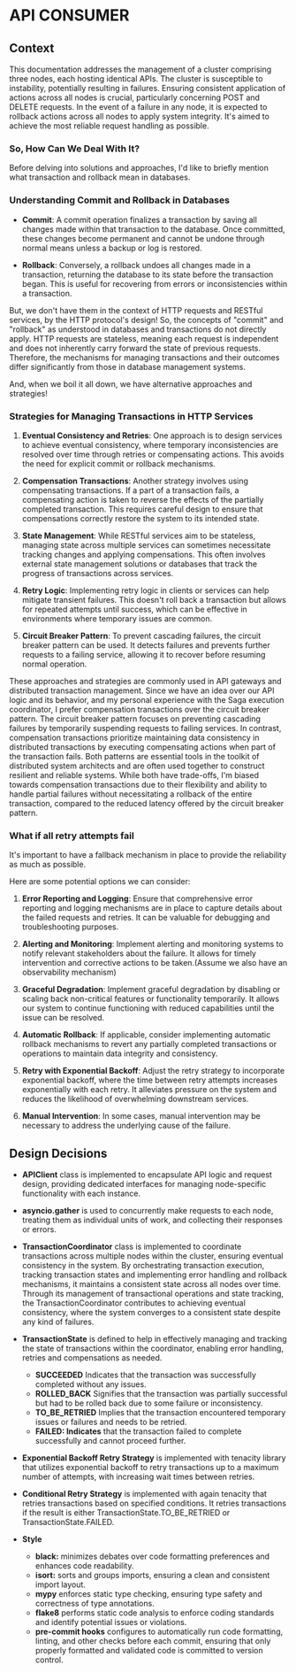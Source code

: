 # API CONSUMER

## Context

This documentation addresses the management of a cluster comprising three nodes, each hosting identical APIs.
The cluster is susceptible to instability, potentially resulting in failures. Ensuring consistent application of actions across all nodes is crucial,
particularly concerning POST and DELETE requests. In the event of a failure in any node, it is expected to rollback actions across all nodes to apply system integrity.
It's aimed to achieve the most reliable request handling as possible.

### So, How Can We Deal With It?


Before delving into solutions and approaches, I'd like to briefly mention what transaction and rollback mean in databases.

### Understanding Commit and Rollback in Databases

- **Commit**: A commit operation finalizes a transaction by saving all changes made within that transaction to the database. Once committed, these changes become permanent and cannot be undone through normal means unless a backup or log is restored.

- **Rollback**: Conversely, a rollback undoes all changes made in a transaction, returning the database to its state before the transaction began. This is useful for recovering from errors or inconsistencies within a transaction.


But, we don't have them in the context of HTTP requests and RESTful services, by the HTTP protocol's design!
So, the concepts of "commit" and "rollback" as understood in databases and transactions do not directly apply. HTTP requests are stateless, meaning each request is independent and does not inherently carry forward the state of previous requests. Therefore, the mechanisms for managing transactions and their outcomes differ significantly from those in database management systems.

And, when we boil it all down, we have alternative approaches and strategies!


### Strategies for Managing Transactions in HTTP Services

1. **Eventual Consistency and Retries**: One approach is to design services to achieve eventual consistency, where temporary inconsistencies are resolved over time through retries or compensating actions. This avoids the need for explicit commit or rollback mechanisms.

2. **Compensation Transactions**: Another strategy involves using compensating transactions. If a part of a transaction fails, a compensating action is taken to reverse the effects of the partially completed transaction. This requires careful design to ensure that compensations correctly restore the system to its intended state.

3. **State Management**: While RESTful services aim to be stateless, managing state across multiple services can sometimes necessitate tracking changes and applying compensations. This often involves external state management solutions or databases that track the progress of transactions across services.

4. **Retry Logic**: Implementing retry logic in clients or services can help mitigate transient failures. This doesn't roll back a transaction but allows for repeated attempts until success, which can be effective in environments where temporary issues are common.

5. **Circuit Breaker Pattern**: To prevent cascading failures, the circuit breaker pattern can be used. It detects failures and prevents further requests to a failing service, allowing it to recover before resuming normal operation.

These approaches and strategies are commonly used in API gateways and distributed transaction management. Since we have an idea over our API logic and its behavior, and my personal experience with the Saga execution coordinator, I prefer compensation transactions over the circuit breaker pattern.
The circuit breaker pattern focuses on preventing cascading failures by temporarily suspending requests to failing services. In contrast, compensation transactions prioritize maintaining data consistency in distributed transactions by executing compensating actions when part of the transaction fails.
Both patterns are essential tools in the toolkit of distributed system architects and are often used together to construct resilient and reliable systems. While both have trade-offs, I'm biased towards compensation transactions due to their flexibility and ability to handle partial failures without necessitating a rollback of the entire transaction, compared to the reduced latency offered by the circuit breaker pattern.


### What if all retry attempts fail

It's important to have a fallback mechanism in place to provide the reliability as much as possible.

Here are some potential options we can consider:

1. **Error Reporting and Logging**: Ensure that comprehensive error reporting and logging mechanisms are in place to capture details about the failed requests and retries. It can be valuable for debugging and troubleshooting purposes.

2. **Alerting and Monitoring**: Implement alerting and monitoring systems to notify relevant stakeholders about the failure. It allows for timely intervention and corrective actions to be taken.(Assume we also have an observability mechanism)

3. **Graceful Degradation**: Implement graceful degradation by disabling or scaling back non-critical features or functionality temporarily. It allows our system to continue functioning with reduced capabilities until the issue can be resolved.

4. **Automatic Rollback**: If applicable, consider implementing automatic rollback mechanisms to revert any partially completed transactions or operations to maintain data integrity and consistency.

5. **Retry with Exponential Backoff**: Adjust the retry strategy to incorporate exponential backoff, where the time between retry attempts increases exponentially with each retry. It alleviates pressure on the system and reduces the likelihood of overwhelming downstream services.

6. **Manual Intervention**: In some cases, manual intervention may be necessary to address the underlying cause of the failure.


## Design Decisions

- **APIClient** class is implemented to encapsulate API logic and request design, providing dedicated interfaces for managing node-specific functionality with each instance.


- **asyncio.gather** is used to concurrently make requests to each node, treating them as individual units of work, and collecting their responses or errors.


- **TransactionCoordinator** class  is implemented to coordinate transactions across multiple nodes within the cluster, ensuring eventual consistency in the system. By orchestrating transaction execution, tracking transaction states and implementing error handling and rollback mechanisms, it maintains a consistent state across all nodes over time. Through its management of transactional operations and state tracking, the TransactionCoordinator contributes to achieving eventual consistency, where the system converges to a consistent state despite any kind of failures.


- **TransactionState** is defined to help in effectively managing and tracking the state of transactions within the coordinator, enabling error handling, retries and compensations as needed.
  - **SUCCEEDED** Indicates that the transaction was successfully completed without any issues.
  - **ROLLED_BACK** Signifies that the transaction was partially successful but had to be rolled back due to some failure or inconsistency.
  - **TO_BE_RETRIED** Implies that the transaction encountered temporary issues or failures and needs to be retried.
  - **FAILED: Indicates** that the transaction failed to complete successfully and cannot proceed further.


- **Exponential Backoff Retry Strategy** is implemented with tenacity library that utilizes exponential backoff to retry transactions up to a maximum number of attempts, with increasing wait times between retries.


- **Conditional Retry Strategy** is implemented with again tenacity that retries transactions based on specified conditions. It retries transactions if the result is either TransactionState.TO_BE_RETRIED or TransactionState.FAILED.


- **Style**
  - **black:** minimizes debates over code formatting preferences and enhances code readability.
  - **isort:** sorts and groups imports, ensuring a clean and consistent import layout.
  - **mypy** enforces static type checking, ensuring type safety and correctness of type annotations.
  - **flake8** performs static code analysis to enforce coding standards and identify potential issues or violations.
  - **pre-commit hooks** configures to automatically run code formatting, linting, and other checks before each commit, ensuring that only properly formatted and validated code is committed to version control.
